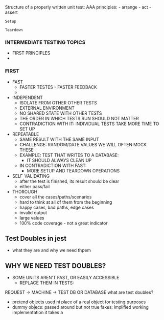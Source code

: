 Structure of a properly written unit test:
AAA principles: - arrange - act - assert

    Setup

    Teardown

### INTERMEDIATE TESTING TOPICS

-   FIRST PRINCIPLES
-

### FIRST

-   FAST
    -   FASTER TESTES - FASTER FEEDBACK
    -
-   INDEPENDENT
    -   ISOLATE FROM OTHER OTHER TESTS
    -   EXTERNAL ENVIRONMENT
    -   NO SHARED STATE WITH OTHER TESTS
    -   THE ORDER IN WHICH TESTS RUN SHOULD NOT MATTER
    -   CONTRADICTION WITH IT: INDIVIDUAL TESTS TAKE MORE
        TIME TO SET UP
-   REPEATABLE
    -   SAME RESULT WITH THE SAME INPUT
    -   CHALLENGE: RANDOM/DATE VALUES WE WILL OFTEN MOCK THESE
    -   EXAMPLE: TEST THAT WRITES TO A DATABASE:
        -   IT SHOULD ALWAYS CLEAN UP
    -   IN CONTRADICTION WITH FAST:
        -   MORE SETUP AND TEARDOWN OPERATIONS
-   SELF-VALIDATING
    -   after the test is finished, its result should be clear
    -   either pass/fail
-   THOROUGH
    -   cover all the cases/paths/scenarios
    -   hard to think at all of them from the beginning
    -   happy cases, bad paths, edge cases
    -   invalid output
    -   large values
    -   100% code coverage - not a great indicator

## Test Doubles in jest

-   what they are and why we need thpem

## WHY WE NEED TEST DOUBLES?

-   SOME UNITS AREN'T FAST, OR EASILY ACCESSIBLE
    -   REPLACE THEM IN TESTS:

REQUEST -> MACHINE -> TEST DB OR DATABASE
what are test doubles?

-   pretend objects used ni place of a real object for testing purposes
-   dummy objecs: passed around but not true
    fakes: implified working implementation it takes a
